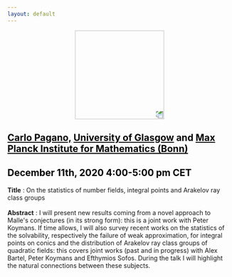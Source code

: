 ```yaml
---
layout: default
---
```


<p align="center">
  <img width="200" height="200" style="transform: rotate(0.5turn);" src="https://upload.wikimedia.org/wikipedia/commons/1/18/Rational_points_of_bounded_height_outside_the_27_lines_on_Clebsch%27s_diagonal_cubic_surface.png">
</p>

## <a href="http://guests.mpim-bonn.mpg.de/carlo.pagano90/" style="color:black">Carlo Pagano,</a> <a href="https://www.gla.ac.uk/schools/mathematicsstatistics/" style="color:black">University of Glasgow</a> <c style="color:black">and</c> <a href="https://www.mpim-bonn.mpg.de/" style="color:black">Max Planck Institute for Mathematics (Bonn)</a>
## <c style="color:black">December 11th, 2020  4:00-5:00 pm CET</c>

<b>Title</b> : On the statistics of number fields, integral points and Arakelov ray class groups
<br>
<br>
<b>Abstract</b> : I will present new results coming from a novel approach to Malle's conjectures (in its strong form): this is a joint work with Peter Koymans. If time allows, I will also survey recent works on the statistics of the solvability, respectively the failure of weak approximation, for integral points on conics and the distribution of Arakelov ray class groups of quadratic fields: this covers joint works (past and in progress) with Alex Bartel, Peter Koymans and Efthymios Sofos. During the talk I will highlight the natural connections between these subjects. 
